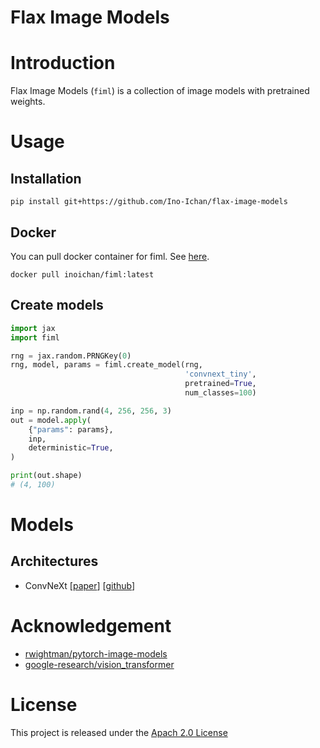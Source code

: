 # Flax Image Models

# Introduction

Flax Image Models (`fiml`) is a collection of image models with pretrained weights.

# Usage

## Installation
```
pip install git+https://github.com/Ino-Ichan/flax-image-models
```

## Docker
You can pull docker container for fiml. See [here](https://hub.docker.com/repository/docker/inoichan/fiml).
```
docker pull inoichan/fiml:latest
```

## Create models

```python
import jax
import fiml

rng = jax.random.PRNGKey(0)
rng, model, params = fiml.create_model(rng,
                                       'convnext_tiny',
                                       pretrained=True,
                                       num_classes=100)

inp = np.random.rand(4, 256, 256, 3)
out = model.apply(
    {"params": params},
    inp,
    deterministic=True,
)

print(out.shape)
# (4, 100)
```

# Models

## Architectures
- ConvNeXt [[paper](https://arxiv.org/abs/2201.03545)] [[github](https://github.com/facebookresearch/ConvNeXt)]

# Acknowledgement
- [rwightman/pytorch-image-models](https://github.com/rwightman/pytorch-image-models)
- [google-research/vision_transformer](https://github.com/google-research/vision_transformer)

# License

This project is released under the [Apach 2.0 License](https://github.com/Ino-Ichan/flax-image-models/blob/main/LICENSE)